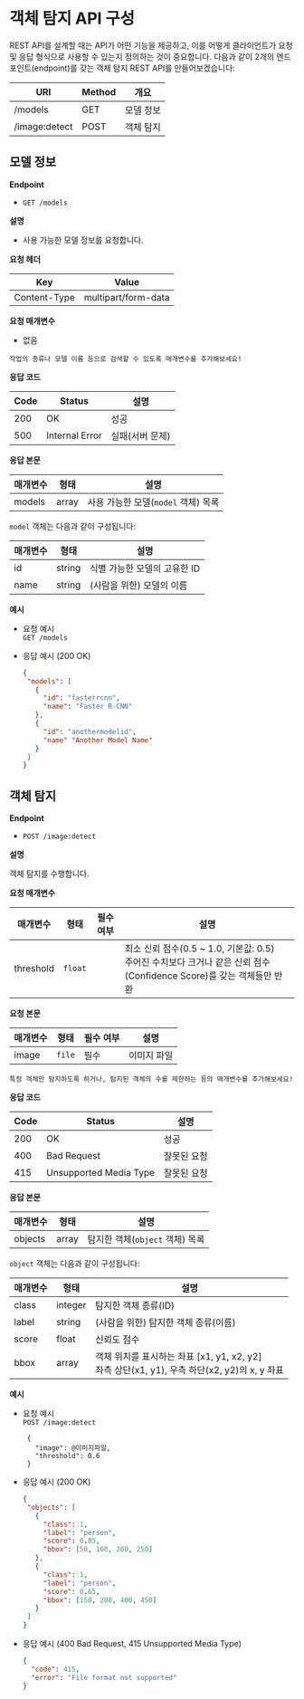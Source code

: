# 객체 탐지 API 구성

REST API를 설계할 때는 API가 어떤 기능을 제공하고, 이를 어떻게 클라이언트가 요청 및 응답 형식으로 사용할 수 있는지 정의하는 것이 중요합니다. 다음과 같이 2개의 엔드포인트(endpoint)를 갖는 객체 탐지 REST API를 만들어보겠습니다:

| URI | Method | 개요 |
| --- | ------ | --- |
| /models | GET | 모델 정보 |
| /image:detect | POST | 객체 탐지 |

## 모델 정보

**Endpoint**

- `GET /models`

**설명**

- 사용 가능한 모델 정보를 요청합니다.

**요청 헤더**

| Key | Value |
| --- | ----- |
| Content-Type | multipart/form-data |

**요청 매개변수**

- 없음

```{note}
작업의 종류나 모델 이름 등으로 검색할 수 있도록 매개변수를 추가해보세요!
```

**응답 코드**

| Code | Status | 설명 |
| ---- | ------ | --- |
| 200  | OK     | 성공 |
| 500  | Internal Error | 실패(서버 문제) |

**응답 본문**

| 매개변수 | 형태 | 설명 |
| ---- | ------ | --- |
| models | array | 사용 가능한 모델(`model` 객체) 목록 |


`model` 객체는 다음과 같이 구성됩니다:

| 매개변수 | 형태 | 설명 |
| ------ | --- | ----|
| id    | string | 식별 가능한 모델의 고유한 ID |
| name  | string | (사람을 위한) 모델의 이름 |


**예시**

- 요청 예시 \
   `GET /models`

- 응답 예시 (200 OK)
   ```json
   {
    "models": [
      {
        "id": "fasterrcnn",
        "name": "Faster R-CNN"
      },
      {
        "id": "anothermodelid",
        "name" "Another Model Name"
      }
    ]
   }
   ```


## 객체 탐지

**Endpoint**

- `POST /image:detect`

**설명**

객체 탐지를 수행합니다.

**요청 매개변수**

| 매개변수 | 형태 | 필수 여부 | 설명 |
| ------ | --- | ------ | --- |
| threshold  | `float` |     | 최소 신뢰 점수(0.5 ~ 1.0, 기본값: 0.5)<br />주어진 수치보다 크거나 같은 신뢰 점수(Confidence Score)를 갖는 객체들만 반환 |

**요청 본문**

| 매개변수 | 형태 | 필수 여부 | 설명 |
| ------ | --- | ------ | --- |
| image  | `file` | 필수 | 이미지 파일 |

```{note}
특정 객체만 탐지하도록 하거나, 탐지된 객체의 수를 제한하는 등의 매개변수를 추가해보세요!
```

**응답 코드**

| Code | Status | 설명 |
| ---- | ------ | --- |
| 200  | OK     | 성공 |
| 400  | Bad Request | 잘못된 요청 |
| 415  | Unsupported Media Type | 잘못된 요청 |

**응답 본문**

| 매개변수 | 형태 | 설명 |
| ---- | ------ | --- |
| objects | array | 탐지한 객체(`object` 객체) 목록 |

`object` 객체는 다음과 같이 구성됩니다:

| 매개변수 | 형태 | 설명 |
| ------ | --- | ----|
| class  | integer | 탐지한 객체 종류(ID) |
| label  | string | (사람을 위한) 탐지한 객체 종류(이름) |
| score  | float | 신뢰도 점수 |
| bbox   | array | 객체 위치를 표시하는 좌표 [x1, y1, x2, y2]<br />좌측 상단(x1, y1), 우측 하단(x2, y2)의 x, y 좌표 |

**예시**

- 요청 예시 \
   `POST /image:detect`
   ```
    {
      "image": @이미지파일,
      "threshold": 0.6
    }
   ```

- 응답 예시 (200 OK)
   ```json
   {
    "objects": [
      {
        "class": 1,
        "label": "person",
        "score": 0.85,
        "bbox": [50, 100, 200, 250]
      },
      {
        "class": 1,
        "label": "person",
        "score": 0.65,
        "bbox": [150, 200, 400, 450]
      }
    ]
   }
   ```

- 응답 예시 (400 Bad Request, 415 Unsupported Media Type)
  ```json
  {
    "code": 415,
    "error": "File format not supported"
  }
  ```


